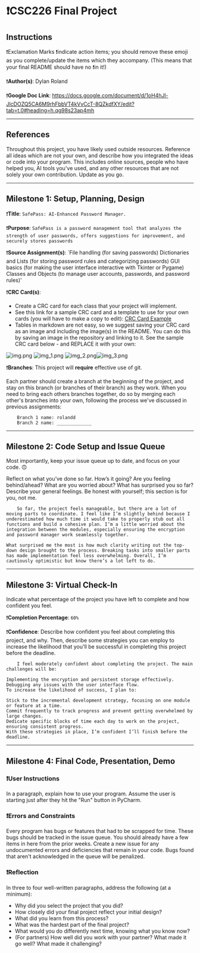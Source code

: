 # ❗CSC226 Final Project

## Instructions

❗️Exclamation Marks ❗️indicate action items; you should remove these emoji as you complete/update the items which 
  they accompany. (This means that your final README should have no ❗️in it!)

❗️**Author(s)**: Dylan Roland

❗️**Google Doc Link**: https://docs.google.com/document/d/1oH4hJl-JlcDOZQ5CA6M9rhFbbVT4kVvCcT-8QZkdfXY/edit?tab=t.0#heading=h.qg98s23ap4mh

---

## References 
Throughout this project, you have likely used outside resources. Reference all ideas which are not your own, 
and describe how you integrated the ideas or code into your program. This includes online sources, people who have 
helped you, AI tools you've used, and any other resources that are not solely your own contribution. Update as you go.

---

## Milestone 1: Setup, Planning, Design

❗️**Title**: `SafePass: AI-Enhanced Password Manager.`

❗**Purpose**: `SafePass is a password management tool that analyzes the strength of user passwords, offers suggestions for improvement, and securely stores passwords`

❗️**Source Assignment(s)**: `File handling (for saving passwords)
                            Dictionaries and Lists (for storing password rules and categorizing passwords)
                            GUI basics (for making the user interface interactive with Tkinter or Pygame)
                            Classes and Objects (to manage user accounts, passwords, and password rules)' 

❗️**CRC Card(s)**:
  - Create a CRC card for each class that your project will implement.
  - See this link for a sample CRC card and a template to use for your own cards (you will have to make a copy to edit):
    [CRC Card Example](https://docs.google.com/document/d/1JE_3Qmytk_JGztRqkPXWACJwciPH61VCx3idIlBCVFY/edit?usp=sharing)
  - Tables in markdown are not easy, so we suggest saving your CRC card as an image and including the image(s) in the 
    README. You can do this by saving an image in the repository and linking to it. See the sample CRC card below - 
    and REPLACE it with your own:
  
![img.png](image/img.png) ![img_1.png](image/img_1.png) ![img_2.png](image/img_2.png)![img_3.png](image/img_3.png)

❗️**Branches**: This project will **require** effective use of git. 

Each partner should create a branch at the beginning of the project, and stay on this branch (or branches of their 
branch) as they work. When you need to bring each others branches together, do so by merging each other's branches 
into your own, following the process we've discussed in previous assignments: 

```
    Branch 1 name: rolandd
    Branch 2 name: _____________
```
---

## Milestone 2: Code Setup and Issue Queue

Most importantly, keep your issue queue up to date, and focus on your code. 🙃

Reflect on what you’ve done so far. How’s it going? Are you feeling behind/ahead? What are you worried about? 
What has surprised you so far? Describe your general feelings. Be honest with yourself; this section is for you, not me.

```
    So far, the project feels manageable, but there are a lot of moving parts to coordinate. I feel like I’m slightly behind because I underestimated how much time it would take to properly stub out all functions and build a cohesive plan. I’m a little worried about the integration between the modules, especially ensuring the encryption and password manager work seamlessly together.

What surprised me the most is how much clarity writing out the top-down design brought to the process. Breaking tasks into smaller parts has made implementation feel less overwhelming. Overall, I’m cautiously optimistic but know there’s a lot left to do.
```

---

## Milestone 3: Virtual Check-In

Indicate what percentage of the project you have left to complete and how confident you feel. 

❗️**Completion Percentage**: `60%`

❗️**Confidence**: Describe how confident you feel about completing this project, and why. Then, describe some 
  strategies you can employ to increase the likelihood that you'll be successful in completing this project 
  before the deadline.

```
    I feel moderately confident about completing the project. The main challenges will be:

Implementing the encryption and persistent storage effectively.
Debugging any issues with the user interface flow.
To increase the likelihood of success, I plan to:

Stick to the incremental development strategy, focusing on one module or feature at a time.
Commit frequently to track progress and prevent getting overwhelmed by large changes.
Dedicate specific blocks of time each day to work on the project, ensuring consistent progress.
With these strategies in place, I’m confident I’ll finish before the deadline.
```

---

## Milestone 4: Final Code, Presentation, Demo

### ❗User Instructions
In a paragraph, explain how to use your program. Assume the user is starting just after they hit the "Run" button 
in PyCharm. 

### ❗Errors and Constraints
Every program has bugs or features that had to be scrapped for time. These bugs should be tracked in the issue queue. 
You should already have a few items in here from the prior weeks. Create a new issue for any undocumented errors and 
deficiencies that remain in your code. Bugs found that aren't acknowledged in the queue will be penalized.

### ❗Reflection
In three to four well-written paragraphs, address the following (at a minimum):
- Why did you select the project that you did?
- How closely did your final project reflect your initial design?
- What did you learn from this process?
- What was the hardest part of the final project?
- What would you do differently next time, knowing what you know now?
- (For partners) How well did you work with your partner? What made it go well? What made it challenging?
